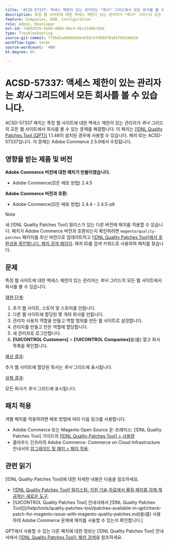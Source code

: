 ```yaml
---
title: 'ACSD-57337: 액세스 제한이 있는 관리자는 *회사* 그리드에서 모든 회사를 볼 수 있습니다.'
description: 특정 웹 사이트에 대한 액세스 제한이 있는 관리자가 *회사* 그리드의 모든 웹 사이트에서 회사를 볼 수 있는 Adobe Commerce 문제를 해결하려면 ACSD-57337 패치를 적용합니다.
feature: Companies, B2B, Configuration
role: Admin, Developer
exl-id: 7a05d335-5ed8-460e-80c4-dbc51d06c5bd
type: Troubleshooting
source-git-commit: 7fdb02a6d89d50ea593c5fd99d78101f89198424
workflow-type: tm+mt
source-wordcount: '406'
ht-degree: 0%

---
```


# ACSD-57337: 액세스 제한이 있는 관리자는 *회사* 그리드에서 모든 회사를 볼 수 있습니다.

ACSD-57337 패치는 특정 웹 사이트에 대한 액세스 제한이 있는 관리자가 *회사* 그리드의 모든 웹 사이트에서 회사를 볼 수 있는 문제를 해결합니다. 이 패치는 [[!DNL Quality Patches Tool (QPT)]](https://experienceleague.adobe.com/en/docs/commerce-operations/tools/quality-patches-tool/quality-patches-tool-to-self-serve-quality-patches) 1.1.48이 설치된 경우에 사용할 수 있습니다. 패치 ID는 ACSD-57337입니다. 이 문제는 Adobe Commerce 2.5.0에서 수정됩니다.

## 영향을 받는 제품 및 버전

**Adobe Commerce 버전에 대한 패치가 만들어졌습니다.**

* Adobe Commerce(모든 배포 방법) 2.4.5

**Adobe Commerce 버전과 호환:**

* Adobe Commerce(모든 배포 방법) 2.4.4 - 2.4.5-p6

>[!NOTE]
>
>새 [!DNL Quality Patches Tool] 릴리스가 있는 다른 버전에 패치를 적용할 수 있습니다. 패치가 Adobe Commerce 버전과 호환되는지 확인하려면 `magento/quality-patches` 패키지를 최신 버전으로 업데이트하고 [[!DNL Quality Patches Tool]에서 호환성을 확인합니다. 패치 검색 페이지](https://experienceleague.adobe.com/tools/commerce-quality-patches/index.html). 패치 ID를 검색 키워드로 사용하여 패치를 찾습니다.

## 문제

특정 웹 사이트에 대한 액세스 제한이 있는 관리자는 *회사* 그리드의 모든 웹 사이트에서 회사를 볼 수 있습니다.

<u>재현 단계</u>:

1. 추가 웹 사이트, 스토어 및 스토어를 만듭니다.
1. 다른 웹 사이트에 할당된 몇 개의 회사를 만듭니다.
1. 관리자 사용자 역할을 만들고 역할 범위를 만든 웹 사이트로 설정합니다.
1. 관리자를 만들고 만든 역할에 할당합니다.
1. 새 관리자로 로그인합니다.
1. **[!UICONTROL Customers]** > **[!UICONTROL Companies]**&#x200B;을(를) 열고 회사 목록을 확인합니다.

<u>예상 결과</u>:

추가 웹 사이트에 할당된 회사는 *회사* 그리드에 표시됩니다.

<u>실제 결과</u>:

모든 회사가 *회사* 그리드에 표시됩니다.

## 패치 적용

개별 패치를 적용하려면 배포 방법에 따라 다음 링크를 사용합니다.

* Adobe Commerce 또는 Magento Open Source 온-프레미스: [!DNL Quality Patches Tool] 가이드의 [[!DNL Quality Patches Tool] > 사용량](/help/tools/quality-patches-tool/usage.md)
* 클라우드 인프라의 Adobe Commerce: Commerce on Cloud Infrastructure 안내서의 [업그레이드 및 패치 > 패치 적용](https://experienceleague.adobe.com/docs/commerce-cloud-service/user-guide/develop/upgrade/apply-patches.html).

## 관련 읽기

[!DNL Quality Patches Tool]에 대한 자세한 내용은 다음을 참조하세요.

* [[!DNL Quality Patches Tool] 릴리스됨: 지원 기술 자료에서 품질 패치를 자체 제공하는 새로운 도구](https://experienceleague.adobe.com/en/docs/commerce-operations/tools/quality-patches-tool/quality-patches-tool-to-self-serve-quality-patches).
* [!UICONTROL Quality Patches Tool] 안내서에서  [!DNL Quality Patches Tool]](/help/tools/quality-patches-tool/patches-available-in-qpt/check-patch-for-magento-issue-with-magento-quality-patches.md)을(를) 사용하여 Adobe Commerce 문제에 패치를 사용할 수 있는지 확인합니다.[


QPT에서 사용할 수 있는 다른 패치에 대한 정보는 [!DNL Quality Patches Tool] 안내서에서 [[!DNL Quality Patches Tool]: 패치 검색](https://experienceleague.adobe.com/tools/commerce-quality-patches/index.html)을 참조하세요.
